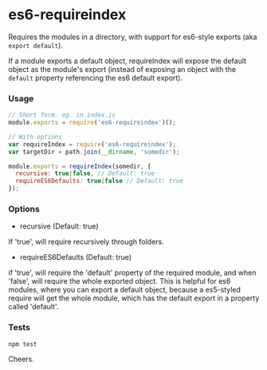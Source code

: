 # es6-requireindex
Requires the modules in a directory, with support for es6-style exports (aka `export default`). 

If a module exports a default object, requireIndex will expose the default object as the module's export (instead of exposing an object with the `default` property referencing the es6 default export).


### Usage

```js
// Short form. eg. in index.js
module.exports = require('es6-requireindex')();
```

```js
// With options
var requireIndex = require('es6-requireindex');
var targetDir = path.join(__dirname, 'somedir');

module.exports = requireIndex(somedir, {
  recursive: true|false, // Default: true
  requireES6Defaults: true|false // Default: true
});
```


### Options
- recursive (Default: true)

If 'true', will require recursively through folders.

- requireES6Defaults (Default: true)

if 'true', will require the 'default' property of the required module, and when 'false', will require the whole exported object. This is helpful for es6 modules, where you can export a default object, because a es5-styled require will get the whole module, which has the default export in a property called 'default'.


### Tests

```
npm test
```

Cheers.
